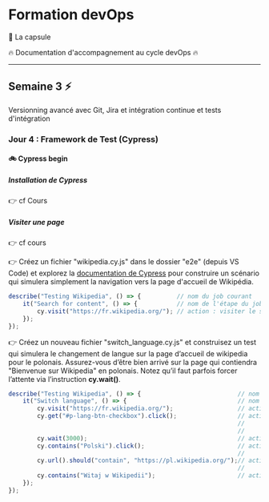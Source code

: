 # Formation devOps

:pill: La capsule

:fire:  Documentation d'accompagnement au cycle devOps :fire:

---

## Semaine 3 :zap:

Versionning avancé avec Git, Jira et intégration continue et tests d'intégration

### Jour 4 : Framework de Test (Cypress)

#### :bike: Cypress begin

##### Installation de Cypress

:point_right: cf Cours

##### Visiter une page

:point_right: cf cours

:point_right: Créez un fichier "wikipedia.cy.js" dans le dossier "e2e" (depuis VS Code) et explorez la
[documentation de Cypress](https://docs.cypress.io/guides/end-to-end-testing/writing-your-first-end-to-end-test) pour construire un scénario qui simulera simplement la navigation vers la page d'accueil de Wikipédia.

```javascript
describe("Testing Wikipedia", () => {          // nom du job courant
    it("Search for content", () => {           // nom de l'étape du job
        cy.visit("https://fr.wikipedia.org/"); // action : visiter le site wikipedia
    });
});
```

:point_right: Créez un nouveau fichier "switch_language.cy.js" et construisez un test qui simulera le
changement de langue sur la page d’accueil de wikipedia pour le polonais. Assurez-vous d’être
bien arrivé sur la page qui contiendra "Bienvenue sur Wikipedia" en polonais.
Notez qu’il faut parfois forcer l’attente via l’instruction **cy.wait()**.

```javascript
describe("Testing Wikipedia", () => {                           // nom du job courant
    it("Switch language", () => {                               // nom de l'étape du job
        cy.visit("https://fr.wikipedia.org/");                  // action : visiter wikipedia
        cy.get("#p-lang-btn-checkbox").click();                 // action get : réaliser une action javascript click sur
                                                                //              sur l'objet HTML dont l'id est p-lang-btn-checkbox
                                                                //              (c'est la liste des langues disponibles)
        cy.wait(3000);                                          // action wait : Attendre x milisecondes
        cy.contains("Polski").click();                          // action contains : vérifie la présence de l'option Polski et click
                                                                //                   (car on a ouvert le menu avec get ci-dessus)
        cy.url().should("contain", "https://pl.wikipedia.org/");// action url().should(contains, "contenu recherché")
                                                                //                  vérifie la conformité de l'url par rapport 
        cy.contains("Witaj w Wikipedii");                       // action contains : vérifie la présence du texte dans la page
    });
});
```

